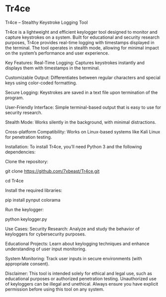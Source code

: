# Tr4ce
Tr4ce – Stealthy Keystroke Logging Tool

Tr4ce is a lightweight and efficient keylogger tool designed to monitor and capture keystrokes on a system. Built for educational and security research purposes, Tr4ce provides real-time logging with timestamps displayed in the terminal. The tool operates in stealth mode, allowing for minimal impact on the system’s performance and user experience.

Key Features:
Real-Time Logging: Captures keystrokes instantly and displays them with timestamps in the terminal.

Customizable Output: Differentiates between regular characters and special keys using color-coded formatting.

Secure Logging: Keystrokes are saved in a text file upon termination of the program.

User-Friendly Interface: Simple terminal-based output that is easy to use for security research.

Stealth Mode: Works silently in the background, with minimal distractions.

Cross-platform Compatibility: Works on Linux-based systems like Kali Linux for penetration testing.

Installation:
To install Tr4ce, you’ll need Python 3 and the following dependencies:

Clone the repository:

git clone https://github.com/7xbeast/Tr4ce.git

cd Tr4ce

Install the required libraries:

pip install pynput colorama

Run the keylogger:

python keylogger.py


Use Cases:
Security Research: Analyze and study the behavior of keyloggers for cybersecurity purposes.

Educational Projects: Learn about keylogging techniques and enhance understanding of user input monitoring.

System Monitoring: Track user inputs in secure environments (with appropriate consent).

Disclaimer:
This tool is intended solely for ethical and legal use, such as educational purposes or authorized penetration testing. Unauthorized use of keyloggers can be illegal and unethical. Always ensure you have explicit permission before using this tool on any system.
